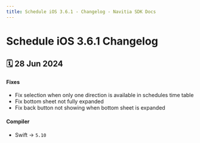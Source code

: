 ```yaml
---
title: Schedule iOS 3.6.1 - Changelog - Navitia SDK Docs
---
```


# Schedule iOS 3.6.1 Changelog

<h2>🗓 28 Jun 2024</h2>

#### Fixes
- Fix selection when only one direction is available in schedules time table
- Fix bottom sheet not fully expanded
- Fix back button not showing when bottom sheet is expanded

#### Compiler
-  Swift -> `5.10`

